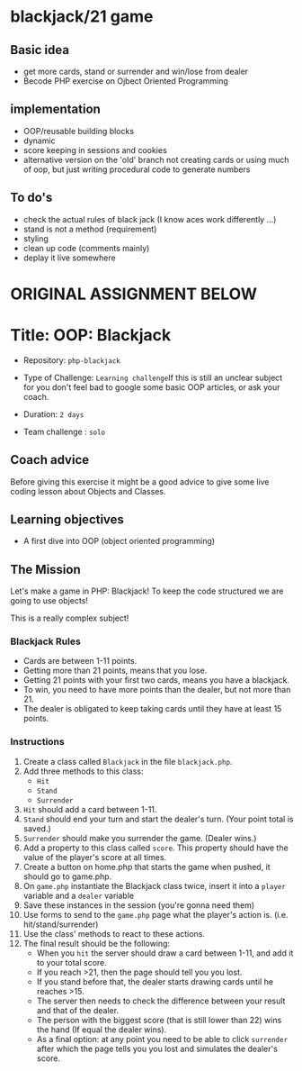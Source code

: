 # blackjack/21 game

## Basic idea
- get more cards, stand or surrender and win/lose from dealer
- Becode PHP exercise on Ojbect Oriented Programming

## implementation
- OOP/reusable building blocks
- dynamic 
- score keeping in sessions and cookies
- alternative version on the 'old' branch not creating cards or using much of oop, but just writing procedural code to generate numbers

## To do's
- check the actual rules of black jack (I know aces work differently ...)
- stand is not a method (requirement)
- styling
- clean up code (comments mainly)
- deplay it live somewhere

# ORIGINAL ASSIGNMENT BELOW

# Title: OOP: Blackjack

- Repository: `php-blackjack`
- Type of Challenge: `Learning challenge`If this is still an unclear subject for you don't feel bad to google some basic OOP articles, or ask your coach.

- Duration: `2 days`
- Team challenge : `solo`

## Coach advice
Before giving this exercise it might be a good advice to give some live coding lesson about Objects and Classes.

## Learning objectives
- A first dive into OOP (object oriented programming)

## The Mission
Let's make a game in PHP: Blackjack!
To keep the code structured we are going to use objects!

This is a really complex subject!

### Blackjack Rules
- Cards are between 1-11 points.
- Getting more than 21 points, means that you lose.
- Getting 21 points with your first two cards, means you have a blackjack.
- To win, you need to have more points than the dealer, but not more than 21.
- The dealer is obligated to keep taking cards until they have at least 15 points.

### Instructions
1. Create a class called `Blackjack` in the file `blackjack.php`.
1. Add three methods to this class: 
	- `Hit`
	- `Stand`
	- `Surrender`
1. `Hit` should add a card between 1-11.
1. `Stand` should end your turn and start the dealer's turn. (Your point total is saved.)
1. `Surrender` should make you surrender the game. (Dealer wins.)
1. Add a property to this class called `score`. This property should have the value of the player's score at all times.
1. Create a button on home.php that starts the game when pushed, it should go to game.php.
1. On `game.php` instantiate the Blackjack class twice, insert it into a `player` variable and a `dealer` variable
1. Save these instances in the session (you're gonna need them)
1. Use forms to send to the `game.php` page what the player's action is. (i.e. hit/stand/surrender)
1. Use the class' methods to react to these actions.
1. The final result should be the following:
    - When you `hit` the server should draw a card between 1-11, and add it to your total score. 
    - If you reach >21, then the page should tell you you lost. 
    - If you stand before that, the dealer starts drawing cards until he reaches >15. 
    - The server then needs to check the difference between your result and that of the dealer. 
    - The person with the biggest score (that is still lower than 22) wins the hand (If equal the dealer wins). 
    - As a final option: at any point you need to be able to click `surrender` after which the page tells you you lost and simulates the dealer's score.

